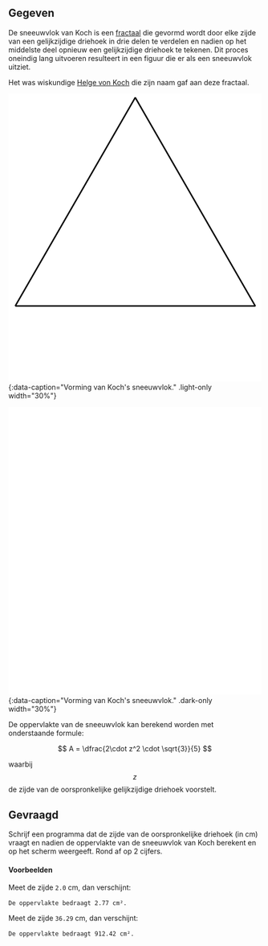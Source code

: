 ## Gegeven
De sneeuwvlok van Koch is een <a href="https://nl.wikipedia.org/wiki/Fractal" target="_blank">fractaal</a> die gevormd wordt door elke zijde van een gelijkzijdige driehoek in drie delen te verdelen en nadien op het middelste deel opnieuw een gelijkzijdige driehoek te tekenen. Dit proces oneindig lang uitvoeren resulteert in een figuur die er als een sneeuwvlok uitziet.

Het was wiskundige <a href="https://nl.wikipedia.org/wiki/Helge_von_Koch" target="_blank">Helge von Koch</a> die zijn naam gaf aan deze fractaal.

![Vorming van Koch's sneeuwvlok.](media/image.png "Vorming van Koch's sneeuwvlok."){:data-caption="Vorming van Koch's sneeuwvlok." .light-only width="30%"}

![Vorming van Koch's sneeuwvlok.](media/image_dark.png "Vorming van Koch's sneeuwvlok."){:data-caption="Vorming van Koch's sneeuwvlok." .dark-only width="30%"}

De oppervlakte van de sneeuwvlok kan berekend worden met onderstaande formule:

$$
    A = \dfrac{2\cdot z^2 \cdot \sqrt{3}}{5}
$$

waarbij $$z$$ de zijde van de oorspronkelijke gelijkzijdige driehoek voorstelt.

## Gevraagd
Schrijf een programma dat de zijde van de oorspronkelijke driehoek (in cm) vraagt en nadien de oppervlakte van de sneeuwvlok van Koch berekent en op het scherm weergeeft. Rond af op 2 cijfers.

#### Voorbeelden
Meet de zijde `2.0` cm, dan verschijnt:
```
De oppervlakte bedraagt 2.77 cm².
```

Meet de zijde `36.29` cm, dan verschijnt:
```
De oppervlakte bedraagt 912.42 cm².
```